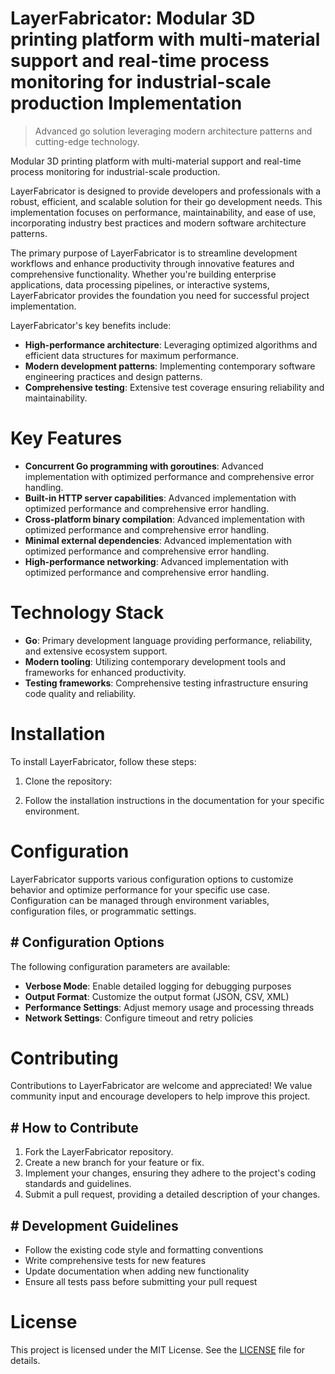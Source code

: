 <!-- fallback_LayerFabricator_20250720123029_19339 -->

# LayerFabricator: Modular 3D printing platform with multi-material support and real-time process monitoring for industrial-scale production Implementation
> Advanced go solution leveraging modern architecture patterns and cutting-edge technology.

Modular 3D printing platform with multi-material support and real-time process monitoring for industrial-scale production.

LayerFabricator is designed to provide developers and professionals with a robust, efficient, and scalable solution for their go development needs. This implementation focuses on performance, maintainability, and ease of use, incorporating industry best practices and modern software architecture patterns.

The primary purpose of LayerFabricator is to streamline development workflows and enhance productivity through innovative features and comprehensive functionality. Whether you're building enterprise applications, data processing pipelines, or interactive systems, LayerFabricator provides the foundation you need for successful project implementation.

LayerFabricator's key benefits include:

* **High-performance architecture**: Leveraging optimized algorithms and efficient data structures for maximum performance.
* **Modern development patterns**: Implementing contemporary software engineering practices and design patterns.
* **Comprehensive testing**: Extensive test coverage ensuring reliability and maintainability.

# Key Features

* **Concurrent Go programming with goroutines**: Advanced implementation with optimized performance and comprehensive error handling.
* **Built-in HTTP server capabilities**: Advanced implementation with optimized performance and comprehensive error handling.
* **Cross-platform binary compilation**: Advanced implementation with optimized performance and comprehensive error handling.
* **Minimal external dependencies**: Advanced implementation with optimized performance and comprehensive error handling.
* **High-performance networking**: Advanced implementation with optimized performance and comprehensive error handling.

# Technology Stack

* **Go**: Primary development language providing performance, reliability, and extensive ecosystem support.
* **Modern tooling**: Utilizing contemporary development tools and frameworks for enhanced productivity.
* **Testing frameworks**: Comprehensive testing infrastructure ensuring code quality and reliability.

# Installation

To install LayerFabricator, follow these steps:

1. Clone the repository:


2. Follow the installation instructions in the documentation for your specific environment.

# Configuration

LayerFabricator supports various configuration options to customize behavior and optimize performance for your specific use case. Configuration can be managed through environment variables, configuration files, or programmatic settings.

## # Configuration Options

The following configuration parameters are available:

* **Verbose Mode**: Enable detailed logging for debugging purposes
* **Output Format**: Customize the output format (JSON, CSV, XML)
* **Performance Settings**: Adjust memory usage and processing threads
* **Network Settings**: Configure timeout and retry policies

# Contributing

Contributions to LayerFabricator are welcome and appreciated! We value community input and encourage developers to help improve this project.

## # How to Contribute

1. Fork the LayerFabricator repository.
2. Create a new branch for your feature or fix.
3. Implement your changes, ensuring they adhere to the project's coding standards and guidelines.
4. Submit a pull request, providing a detailed description of your changes.

## # Development Guidelines

* Follow the existing code style and formatting conventions
* Write comprehensive tests for new features
* Update documentation when adding new functionality
* Ensure all tests pass before submitting your pull request

# License

This project is licensed under the MIT License. See the [LICENSE](https://github.com/ewhu/LayerFabricator/blob/main/LICENSE) file for details.
